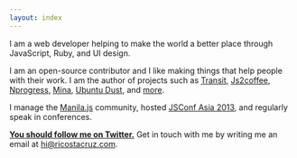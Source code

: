 ```yaml
---
layout: index
---
```


I am a web developer helping to make the world a better place through 
JavaScript, Ruby, and UI design.

I am an open-source contributor and I like making things that help people
with their work. I am the author of projects such as [Transit], [Js2coffee], 
     [Nprogress], [Mina], [Ubuntu Dust], and [more][Github].

I manage the [Manila.js] community, hosted [JSConf Asia 2013], and regularly 
speak in conferences.

__[You should follow me on Twitter.][twitter]__ Get in touch with me by writing 
me an email at [hi@ricostacruz.com].

[Transit]: http://ricostacruz.com/transit
[Js2coffee]: http://js2coffee.org
[NProgress]: http://ricostacruz.com/nprogress
[Mina]: https://github.com/mina-deploy/mina
[Sinatra Assetpack]: http://github.com/rstacruz/sinatra-assetpack
[Ubuntu Dust]: https://wiki.ubuntu.com/Artwork/Incoming/DustTheme
[twitter]: https://twitter.com/rstacruz
[hi@ricostacruz.com]: mailto:hi@ricostacruz.com
[Manila.js]: http://manilajs.com/
[Jsconf Asia 2013]: http://2013.jsconf.asia/
[Philippine Web Designers Organization]: http://pwdo.org/
[Github]: http://github.com/rstacruz
